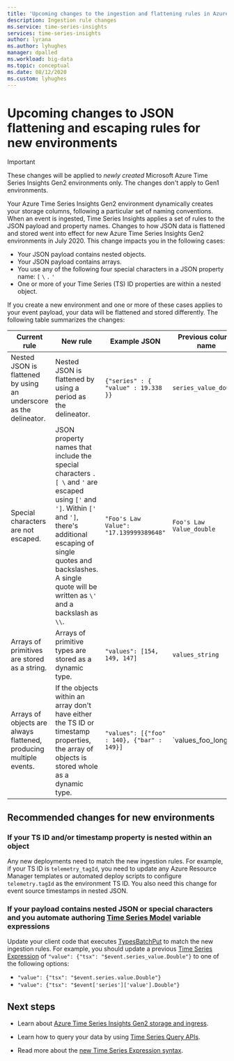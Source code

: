 ```yaml
---
title: 'Upcoming changes to the ingestion and flattening rules in Azure Time Series Insights Gen2 | Microsoft Docs'
description: Ingestion rule changes
ms.service: time-series-insights
services: time-series-insights
author: lyrana
ms.author: lyhughes
manager: dpalled
ms.workload: big-data
ms.topic: conceptual
ms.date: 08/12/2020
ms.custom: lyhughes
---
```


# Upcoming changes to JSON flattening and escaping rules for new environments

> [!IMPORTANT]
> These changes will be applied to *newly created* Microsoft Azure Time Series Insights Gen2 environments only. The changes don't apply to Gen1 environments.

Your Azure Time Series Insights Gen2 environment dynamically creates your storage columns, following a particular set of naming conventions. When an event is ingested, Time Series Insights applies a set of rules to the JSON payload and property names. Changes to how JSON data is flattened and stored went into effect for new Azure Time Series Insights Gen2 environments in July 2020. This change impacts you in the following cases:

* Your JSON payload contains nested objects.
* Your JSON payload contains arrays.
* You use any of the following four special characters in a JSON property name: `[` `\` `.` `'`
* One or more of your Time Series (TS) ID properties are within a nested object.

If you create a new environment and one or more of these cases applies to your event payload, your data will be flattened and stored differently. The following table summarizes the changes:

| Current rule | New rule | Example JSON | Previous column name | New column name
|---|---| ---| ---|  ---|
| Nested JSON is flattened by using an underscore as the delineator. |Nested JSON is flattened by using a period as the delineator.  | ``{"series" : { "value" : 19.338 }}`` | `series_value_double` |`series.value_double` |
| Special characters are not escaped. | JSON property names that include the special characters `.` `[`  `\` and `'` are escaped using `['` and `']`. Within `['` and `']`, there's additional escaping of single quotes and backslashes. A single quote will be written as `\'` and a backslash as `\\`.  | ```"Foo's Law Value": "17.139999389648"``` | `Foo's Law Value_double` | `['Foo\'s Law Value']_double` |
| Arrays of primitives are stored as a string. | Arrays of primitive types are stored as a dynamic type.  | `"values": [154, 149, 147]` | `values_string`  | `values_dynamic` |
Arrays of objects are always flattened, producing multiple events. | If the objects within an array don't have either the TS ID or timestamp properties, the array of objects is stored whole as a dynamic type. | `"values": [{"foo" : 140}, {"bar" : 149}]` | `values_foo_long | values_bar_long` | `values_dynamic` |

## Recommended changes for new environments

### If your TS ID and/or timestamp property is nested within an object

Any new deployments need to match the new ingestion rules. For example, if your TS ID is `telemetry_tagId`, you need to update any Azure Resource Manager templates or automated deploy scripts to configure `telemetry.tagId` as the environment TS ID. You also need this change for event source timestamps in nested JSON.

### If your payload contains nested JSON or special characters and you automate authoring [Time Series Model](.\time-series-insights-update-tsm.md) variable expressions

Update your client code that executes [TypesBatchPut](https://docs.microsoft.com/rest/api/time-series-insights/dataaccessgen2/timeseriestypes/executebatch#typesbatchput) to match the new ingestion rules. For example, you should update a previous [Time Series Expression](https://docs.microsoft.com/rest/api/time-series-insights/reference-time-series-expression-syntax) of `"value": {"tsx": "$event.series_value.Double"}` to one of the following options:
  * `"value": {"tsx": "$event.series.value.Double"}`
  * `"value": {"tsx": "$event['series']['value'].Double"}`

## Next steps

* Learn about [Azure Time Series Insights Gen2 storage and ingress](./time-series-insights-update-storage-ingress.md).

* Learn how to query your data by using [Time Series Query APIs](./concepts-query-overview.md).

* Read more about the [new Time Series Expression syntax](https://docs.microsoft.com/rest/api/time-series-insights/reference-time-series-expression-syntax).
